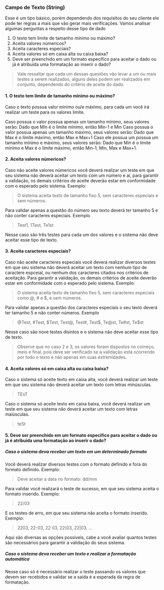 ### Campo de Texto (String)

Esse é um tipo básico, porém dependendo dos requisitos do seu cliente ele pode ter regras a mais que vão gerar mais verificações. Vamos analisar algumas perguntas a respeito desse tipo de dado

1. O texto tem limite de tamanho mínimo ou máximo?
2. Aceita valores númericos?
3. Aceita caracteres especiais?
4. Aceita valores só em caixa alta ou caixa baixa?
5. Deve ser preenchido em um formato específico para aceitar o dado ou já é atribuida uma formatação ao inserir o dado?

> Vale ressaltar que cada um dessas questões vão levar a um ou mais testes a serem realizados, alguns deles podem ser realizados em conjunto, dependendo do critério de aceite do dado.

#### 1. O texto tem limite de tamanho mínimo ou máximo?

Caso o texto possua valor mínimo ou/e máximo, para cada um você irá realizar um teste para os valores limite.

Caso possua o valor possua apenas um tamanho mínimo, seus valores serão: Dado que Min é o limite mínimo, então Min-1 e Min
Caso possua o valor possua apenas um tamanho máximo, seus valores serão: Dado que Max é o limite máximo, então Max e Max+1
Caso ele possua um possua um tamanho mínimo e máximo, seus valores serão: Dado que Min é o limite mínimo e Max é o limite máximo, então Min-1, Min, Max e Max+1.

#### 2. Aceita valores númericos?

Caso não aceite valores númericos você deverá realizar um teste em que seu sistema não deverá aceitar um texto com um número e aí, para garantir a validação, os demais critérios de aceite deverão estar em conformidade com o esperado pelo sistema. Exemplo:

> O sistema aceita texto de tamanho fixo 5, sem caracteres especiais e sem números.

Para validar apenas a questão do número seu texto deverá ter tamanho 5 e não conter caracteres especiais. Exemplo

> Test1, 1Test, Te1st

Nesse caso são três testes para cada um dos valores e o sistema não deve aceitar esse tipo de texto. 

#### 3. Aceita caracteres especiais?

Caso não aceite caracteres especiais você deverá realizar diversos testes em que seu sistema não deverá aceitar um texto com nenhum tipo de caractere espceial, ou nenhum dos caracteres citados nos critérios de aceitação. Para garantir a validação, os demais critérios de aceite deverão estar em conformidade com o esperado pelo sistema. Exemplo:

> O sistema aceita texto de tamanho fixo 5, sem caracteres especiais como @, # e $, e sem números.

Para validar apenas a questão dos caracteres especiais o seu texto deverá ter tamanho 5 e não conter números. Exemplo

> @Test, #Test, $Test, Test@, Test#, Test$, Te@st, Te#st, Te$st

Nesse caso são nove testes disintos e o sistema não deve aceitar esse tipo de texto. 

> Observe que no caso 2 e 3, os valores foram dispostos no começo, meio e final, pois deve ser verificado se a validação está ocorrendo por todo o texto e não apenas em suas extremidades. 

#### 4. Aceita valores só em caixa alta ou caixa baixa?

Caso o sistema só aceite texto em caixa alta, você deverá realizar um teste em que seu sistema não deverá aceitar um texto com letras minúsculas. 

> TEsT

Caso o sistema só aceite texto em caixa baixa, você deverá realizar um teste em que seu sistema não deverá aceitar um texto com letras maiúsculas. 

> teSt

#### 5. Deve ser preenchido em um formato específico para aceitar o dado ou já é atribuida uma formatação ao inserir o dado?

##### Caso o sistema deva receber um texto em um determinado formato

Você deverá realizar diversos testes com o formato definido e fora do formato definido. Exemplo:

> Deve aceitar a data no formato: dd/mm 

Para validar você realizará o teste de sucesso, em que seu sistema aceita o formato inserido. Exemplo:

> 22/03 

E os testes de erro, em que seu sistema não aceita o formato inserido. Exemplo:

> 2203, 22-03, 22 03, 22\03, 22|03, ...

Aqui são diversas as opções possiveis, cabe a você avaliar quantos testes são necessários para garantir a validação do seus sistema.

##### Caso o sistema deva receber um texto e realizar a formatação automática

Nesse caso só é necessário realizar o teste passando os valores que devem ser recebidos e validar se a saída é a esperada da regra de formatação.
